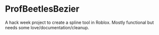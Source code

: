 # ProfBeetlesBezier
A hack week project to create a spline tool in Roblox. Mostly functional but needs some love/documentation/cleanup.

